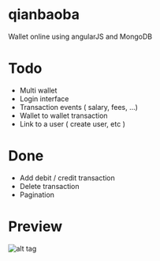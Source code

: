 qianbaoba
=========

Wallet online using angularJS and MongoDB


Todo
=====
- Multi wallet 
- Login interface
- Transaction events ( salary, fees, ...)
- Wallet to wallet transaction
- Link to a user ( create user, etc )

Done
====
- Add debit / credit transaction
- Delete transaction
- Pagination

Preview
=======
![alt tag](http://image.noelshack.com/fichiers/2014/22/1401643764-wallet-page.png)
